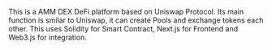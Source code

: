 This is a AMM DEX DeFi platform based on Uniswap Protocol.
Its main function is smilar to Uniswap, it can create Pools and exchange tokens each other.
This uses Solidity for Smart Contract, Next.js for Frontend and Web3.js for integration.
